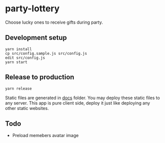 # party-lottery

Choose lucky ones to receive gifts during party.


## Development setup

```
yarn install
cp src/config.sample.js src/config.js
edit src/config.js
yarn start
```


## Release to production

```
yarn release
```

Static files are generated in [docs](./docs) folder.
You may deploy these static files to any server.
This app is pure client side, deploy it just like deploying any other static websites.


## Todo

- Preload memebers avatar image
